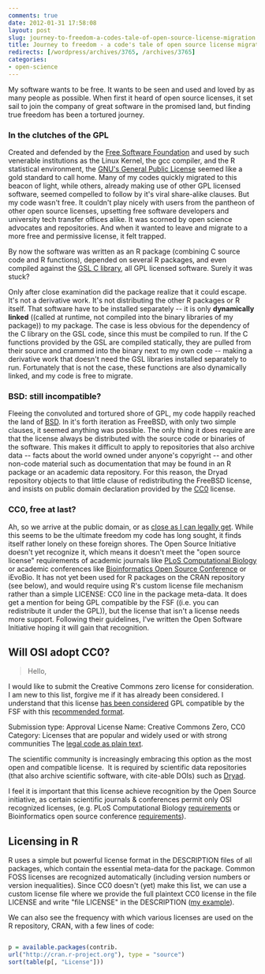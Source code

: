 ```yaml
---
comments: true
date: 2012-01-31 17:58:08
layout: post
slug: journey-to-freedom-a-codes-tale-of-open-source-license-migration
title: Journey to freedom - a code's tale of open source license migration
redirects: [/wordpress/archives/3765, /archives/3765]
categories:
- open-science
---
```


My software wants to be free. It wants to be seen and used and loved by as many people as possible. When first it heard of open source licenses, it set sail to join the company of great software in the promised land, but finding true freedom has been a tortured journey.


### In the clutches of the GPL


Created and defended by the [Free Software Foundation](http://www.fsf.org/) and used by such venerable institutions as the Linux Kernel, the gcc compiler, and the R statistical environment, the [GNU's General Public License](http://en.wikipedia.org/wiki/GNU_General_Public_License) seemed like a gold standard to call home. Many of my codes quickly migrated to this beacon of light, while others, already making use of other GPL licensed software, seemed compelled to follow by it's viral share-alike clauses. But my code wasn't free. It couldn't play nicely with users from the pantheon of other open source licenses, upsetting free software developers and university tech transfer offices alike. It was scorned by open science advocates and repositories. And when it wanted to leave and migrate to a more free and permissive license, it felt trapped.

By now the software was written as an R package (combining C source code and R functions), depended on several R packages, and even compiled against the [GSL C library](http://www.gnu.org/software/gsl/), all GPL licensed software. Surely it was stuck?

Only after close examination did the package realize that it could escape. It's not a derivative work. It's not distributing the other R packages or R itself. That software have to be installed separately -- it is only **dynamically linked** ((called at runtime, not compiled into the binary libraries of my package)) to my package. The case is less obvious for the dependency of the C library on the GSL code, since this must be compiled to run. If the C functions provided by the GSL are compiled statically, they are pulled from their source and crammed into the binary next to my own code -- making a derivative work that doesn't need the GSL libraries installed separately to run. Fortunately that is not the case, these functions are also dynamically linked, and my code is free to migrate.


### BSD: still incompatible?


Fleeing the convoluted and tortured shore of GPL, my code happily reached the land of [BSD](http://en.wikipedia.org/wiki/BSD_licenses). In it's forth iteration as FreeBSD, with only two simple clauses, it seemed anything was possible. The only thing it does require are that the license always be distributed with the source code or binaries of the software. This makes it difficult to apply to repositories that also archive data -- facts about the world owned under anyone's copyright -- and other non-code material such as documentation that may be found in an R package or an academic data repository. For this reason, the Dryad repository objects to that little clause of redistributing the FreeBSD license, and insists on public domain declaration provided by the [CC0](http://creativecommons.org/publicdomain/zero/1.0) license.


### CC0, free at last?


Ah, so we arrive at the public domain, or as [close as I can legally get](http://creativecommons.org/publicdomain/zero/1.0/legalcode.txt). While this seems to be the ultimate freedom my code has long sought, it finds itself rather lonely on these foreign shores. The Open Source Initiative doesn't yet recognize it, which means it doesn't meet the "open source license" requirements of academic journals like [PLoS Computational Biology](http://www.ploscompbiol.org/static/guidelines.action) or academic conferences like [Bioinformatics Open Source Conference](http://www.open-bio.org/wiki/BOSC_2012) or iEvoBio. It has not yet been used for R packages on the CRAN repository (see below), and would require using R's custom license file mechanism rather than a simple LICENSE: CC0 line in the package meta-data. It does get a mention for being GPL compatible by the FSF ((i.e. you can redistribute it under the GPL)), but the license that isn't a license needs more support. Following their guidelines, I've written the Open Software Initiative hoping it will gain that recognition.




## Will OSI adopt CC0?




> Hello,

I would like to submit the Creative Commons zero license for consideration.  I am new to this list, forgive me if it has already been considered.
I understand that this license [has been considered](http://www.gnu.org/licenses/license-list.html#CC0) GPL compatible by the FSF with this [recommended format](http://wiki.creativecommons.org/CC0_FAQ#May_I_apply_CC0_to_computer_software.3F_If_so.2C_is_there_a_recommended_implementation.3F).

Submission type: Approval
License Name: Creative Commons Zero, CC0
Category: Licenses that are popular and widely used or with strong communities
The [legal code as plain text](http://creativecommons.org/publicdomain/zero/1.0/legalcode.txt).  

The scientific community is increasingly embracing this option as the most open and compatible license.  It is required by scientific data repositories (that also archive scientific software, with cite-able DOIs) such as [Dryad](http://datadryad.org/depositing#whycc0).

I feel it is important that this license achieve recognition by the Open Source initiative, as certain scientific journals & conferences permit only OSI recognized licenses, (e.g. PLoS Computational Biology [requirements](http://www.ploscompbiol.org/static/guidelines.action) or Bioinformatics open source conference [requirements](http://www.open-bio.org/wiki/BOSC_2012)).






## Licensing in R


R uses a simple but powerful license format in the DESCRIPTION files of all packages, which contain the essential meta-data for the package.  Common FOSS licenses are recognized automatically (including version numbers or version inequalities).  Since CC0 doesn't (yet) make this list, we can use a custom license file where we provide the full plaintext CC0 license in the file LICENSE and write "file LICENSE" in the DESCRIPTION ([my example](https://github.com/cboettig/fluctuationDomains)).  

We can also see the frequency with which various licenses are used on the R repository, CRAN, with a few lines of code: 

```R

p = available.packages(contrib.
url("http://cran.r-project.org"), type = "source")
sort(table(p[, "License"]))

```

